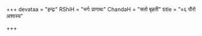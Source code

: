 +++
devataa = "इन्द्रः"
RShiH = "भर्गः प्रागाथः"
ChandaH = "सतो बृहती"
title = "०६ पौरो अश्वस्य"

+++
